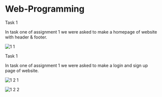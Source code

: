# Web-Programming
Task 1

In task one of assignment 1 we were asked to make a homepage of website with header & footer.

![1 1](https://github.com/Muavia1/Web-Programming/assets/70744880/1aea1e61-ecb5-4367-be9f-6b85b0e03e1c)



Task 1

In task one of assignment 1 we were asked to make a login and sign up page of website.

![1 2 1](https://github.com/Muavia1/Web-Programming/assets/70744880/a4318f2b-0bd9-4edf-a6d5-46e943692e1c)


![1 2 2](https://github.com/Muavia1/Web-Programming/assets/70744880/0146e175-c871-4182-8123-e9ab9831edb6)


